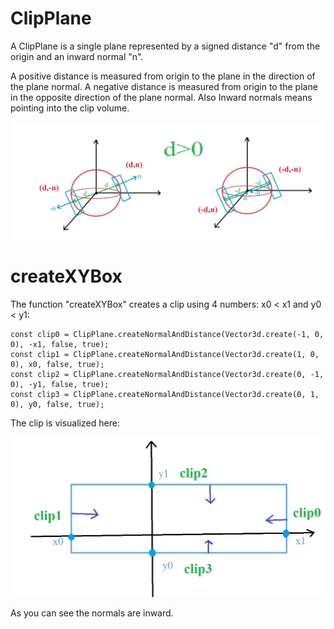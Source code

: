 
# ClipPlane

A ClipPlane is a single plane represented by a signed distance "d" from the origin and an inward normal "n".

A positive distance is measured from origin to the plane in the direction of the plane normal. A negative distance is measured from origin to the plane in the opposite direction of the plane normal. Also Inward normals means pointing into the clip volume.

![>](./figs/Clipping/clipPlane.jpg)

# createXYBox

The function "createXYBox" creates a clip using 4 numbers: x0 < x1 and y0 < y1:

    const clip0 = ClipPlane.createNormalAndDistance(Vector3d.create(-1, 0, 0), -x1, false, true);
    const clip1 = ClipPlane.createNormalAndDistance(Vector3d.create(1, 0, 0), x0, false, true);
    const clip2 = ClipPlane.createNormalAndDistance(Vector3d.create(0, -1, 0), -y1, false, true);
    const clip3 = ClipPlane.createNormalAndDistance(Vector3d.create(0, 1, 0), y0, false, true);

The clip is visualized here:

![>](./figs/Clipping/createXYBox.jpg)

As you can see the normals are inward.
